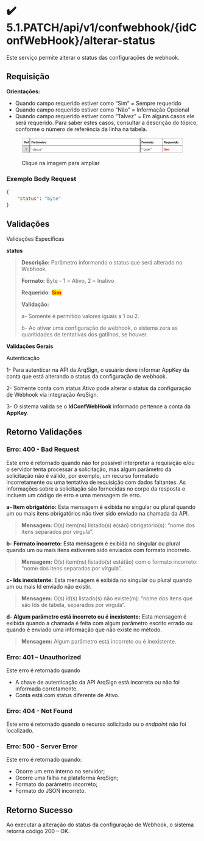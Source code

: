 # ✔️ 5.1.PATCH/api/v1/confwebhook/{idConfWebHook}/alterar-status

Este serviço permite alterar o status das configurações de webhook.

## Requisição

&#x20;**Orientações:**

* Quando campo requerido estiver como “Sim” = Sempre requerido
* Quando campo requerido estiver como “Não” = Informação Opcional
* Quando campo requerido estiver como “Talvez” = Em alguns casos ele será requerido. Para saber estes casos, consultar a descrição do tópico, conforme o número de referência da linha na tabela.

<figure><img src="../../../../../.gitbook/assets/image (1) (1) (1) (1).png" alt=""><figcaption><p>Clique na imagem para ampliar</p></figcaption></figure>

### Exemplo Body Request

```json
{
    "status": "byte"
}
```

## Validações

Validações Específicas

**status**

> **Descrição:** Parâmetro informando o status que será alterado no Webhook.
>
> **Formato:** Byte - 1 = Ativo, 2 = Inativo
>
> **Requerido:** <mark style="color:red;">**Sim**</mark>
>
> **Validação:**
>
> a- Somente é permitido valores iguais a 1 ou 2.
>
> b- Ao ativar uma configuração de webhook, o sistema zera as quantidades de tentativas dos gatilhos, se houver.

**Validações Gerais**

Autenticação

1- Para autenticar na API da ArqSign, o usuário deve informar AppKey da conta que está alterando o status da configuração de webhook.

2- Somente conta com status Ativo pode alterar o status da configuração de Webhook via integração ArqSign.

3- O sistema valida se o **IdConfWebHook** informado pertence a conta da **AppKey**.

## Retorno Validações

### Erro: 400 - Bad Request

Este erro é retornado quando não for possível interpretar a requisição e/ou o servidor tenta processar a solicitação, mas algum parâmetro da solicitação não é válido, por exemplo, um recurso formatado incorretamente ou uma tentativa de requisição com dados faltantes. As informações sobre a solicitação são fornecidas no corpo da resposta e incluem um código de erro e uma mensagem de erro.

**a- Item obrigatório:** Esta mensagem é exibida no singular ou plural quando um ou mais itens obrigatórios não tiver sido enviado na chamada da API.

> **Mensagem:** O(s) item(ns) listado(s) é(são) obrigatório(s): “nome dos itens separados por vírgula”.

**b- Formato incorreto:** Esta mensagem é exibida no singular ou plural quando um ou mais itens estiverem sido enviados com formato incorreto.

> **Mensagem:** O(s) item(ns) listado(s) está(ão) com o formato incorreto: “nome dos itens separados por vírgula”.

**c- Ids inexistente:** Esta mensagem é exibida no singular ou plural quando um ou mais Id enviado não existir.

> **Mensagem:** O(s) id(s) listado(s) não existe(m): “nome dos itens que são Ids de tabela, separados por vírgula”.

**d- Algum parâmetro está incorreto ou é inexistente:** Esta mensagem é exibida quando a chamada é feita com algum parâmetro escrito errado ou quando é enviado uma informação que não existe no método.

> **Mensagem:** Algum parâmetro está incorreto ou é inexistente.

### Erro: 401 – Unauthorized

Este erro é retornado quando

* A chave de autenticação da API ArqSign está incorreta ou não foi informada corretamente.
* Conta está com status diferente de Ativo.

### Erro: 404 - Not Found

Este erro é retornado quando o recurso solicitado ou o _endpoint_ não foi localizado.

### Erro: 500 - Server Error

Este erro é retornado quando:

* Ocorre um erro interno no servidor;
* Ocorre uma falha na plataforma ArqSign;
* Formato do parâmetro incorreto;
* Formato do JSON incorreto.

## Retorno Sucesso

&#x20;Ao executar a alteração do status da configuração de Webhook, o sistema retorna código 200 – OK.

&#x20;
